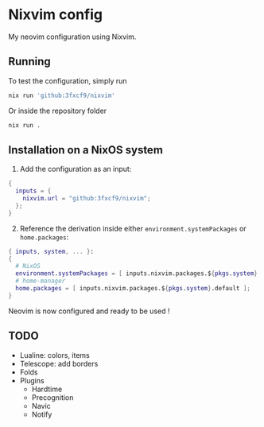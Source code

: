 # Nixvim config

My neovim configuration using Nixvim.

## Running

To test the configuration, simply run

```bash
nix run 'github:3fxcf9/nixvim'
```

Or inside the repository folder

```bash
nix run .
```

## Installation on a NixOS system

1. Add the configuration as an input:

```nix
{
  inputs = {
    nixvim.url = "github:3fxcf9/nixvim";
  };
}
```

2. Reference the derivation inside either `environment.systemPackages` or `home.packages`:

```nix
{ inputs, system, ... }:
{
  # NixOS
  environment.systemPackages = [ inputs.nixvim.packages.${pkgs.system}.default ];
  # home-manager
  home.packages = [ inputs.nixvim.packages.${pkgs.system}.default ];
}
```

Neovim is now configured and ready to be used !

## TODO

- Lualine: colors, items
- Telescope: add borders
- Folds
- Plugins
  - Hardtime
  - Precognition
  - Navic
  - Notify
